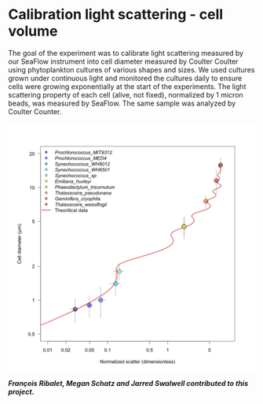 # Calibration light scattering - cell volume
The goal of the experiment was to calibrate light scattering measured by our SeaFlow instrument into cell diameter measured by Coulter Coulter using phytoplankton cultures of various shapes and sizes.
We used cultures grown under continuous light and monitored the cultures daily to ensure cells were growing exponentially at the start of the experiments.
The light scattering property of each cell (alive, not fixed), normalized by 1 micron beads, was measured by SeaFlow. The same sample was analyzed by Coulter Counter.

![alt text](Seaflow-diameter-scatter.png "SeaFlow calibration of forward scatter normalized by 1 micron beads compared to Mie theory")

***François Ribalet, Megan Schatz and Jarred Swalwell contributed to this project.***
